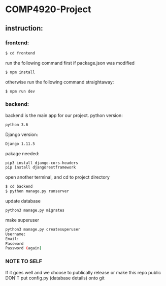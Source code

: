 # COMP4920-Project
## instruction:
### frontend:
```sh
$ cd frontend
```
run the following command first if package.json was modified
```sh
$ npm install
```
otherwise run the following command straightaway:
```sh
$ npm run dev
```

### backend:
backend is the main app for our project.
python version:
```sh
python 3.6
```
Django version:
```sh
Django 1.11.5
```
pakage needed:
```sh
pip3 install django-cors-headers
pip install djangorestframework
```
open another terminal, and cd to project directory
```sh
$ cd backend 
$ python manage.py runserver
```

update database
```sh
python3 manage.py migrates
```

make superuser
```sh
python3 manage.py createsuperuser
Username:
Email:
Password
Password (again)
```

### NOTE TO SELF
If it goes well and we choose to publically release or make this repo public DON'T put config.py (database details) onto git
